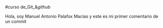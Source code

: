 #curso de_Git_&_github_

Hola, soy Manuel Antonio Palafox Macias y este es mi primer comentario de un commit 
